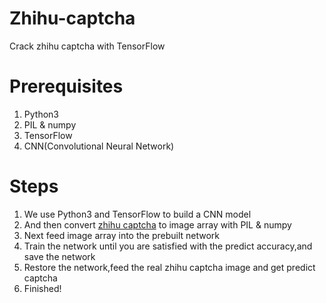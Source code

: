 # Zhihu-captcha
Crack zhihu captcha with TensorFlow

# Prerequisites
1. Python3
2. PIL & numpy
3. TensorFlow
4. CNN(Convolutional Neural Network)

# Steps
1. We use Python3 and TensorFlow to build a CNN model
2. And then convert [zhihu captcha](https://www.zhihu.com/captcha.gif) to image array with PIL & numpy
3. Next feed image array into the prebuilt network
4. Train the network until you are satisfied with the predict accuracy,and save the network
5. Restore the network,feed the real zhihu captcha image and get predict captcha
6. Finished!
